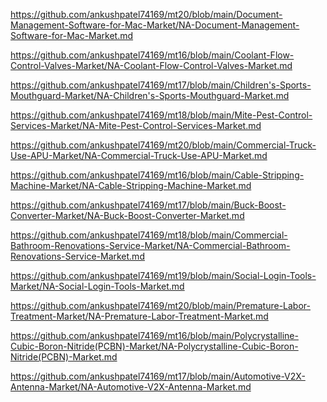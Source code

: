 <p><a href="https://github.com/ankushpatel74169/mt20/blob/main/Document-Management-Software-for-Mac-Market/NA-Document-Management-Software-for-Mac-Market.md">https://github.com/ankushpatel74169/mt20/blob/main/Document-Management-Software-for-Mac-Market/NA-Document-Management-Software-for-Mac-Market.md</a></p><p><a href="https://github.com/ankushpatel74169/mt16/blob/main/Coolant-Flow-Control-Valves-Market/NA-Coolant-Flow-Control-Valves-Market.md">https://github.com/ankushpatel74169/mt16/blob/main/Coolant-Flow-Control-Valves-Market/NA-Coolant-Flow-Control-Valves-Market.md</a></p><p><a href="https://github.com/ankushpatel74169/mt17/blob/main/Children's-Sports-Mouthguard-Market/NA-Children's-Sports-Mouthguard-Market.md">https://github.com/ankushpatel74169/mt17/blob/main/Children's-Sports-Mouthguard-Market/NA-Children's-Sports-Mouthguard-Market.md</a></p><p><a href="https://github.com/ankushpatel74169/mt18/blob/main/Mite-Pest-Control-Services-Market/NA-Mite-Pest-Control-Services-Market.md">https://github.com/ankushpatel74169/mt18/blob/main/Mite-Pest-Control-Services-Market/NA-Mite-Pest-Control-Services-Market.md</a></p><p><a href="https://github.com/ankushpatel74169/mt20/blob/main/Commercial-Truck-Use-APU-Market/NA-Commercial-Truck-Use-APU-Market.md">https://github.com/ankushpatel74169/mt20/blob/main/Commercial-Truck-Use-APU-Market/NA-Commercial-Truck-Use-APU-Market.md</a></p><p><a href="https://github.com/ankushpatel74169/mt16/blob/main/Cable-Stripping-Machine-Market/NA-Cable-Stripping-Machine-Market.md">https://github.com/ankushpatel74169/mt16/blob/main/Cable-Stripping-Machine-Market/NA-Cable-Stripping-Machine-Market.md</a></p><p><a href="https://github.com/ankushpatel74169/mt17/blob/main/Buck-Boost-Converter-Market/NA-Buck-Boost-Converter-Market.md">https://github.com/ankushpatel74169/mt17/blob/main/Buck-Boost-Converter-Market/NA-Buck-Boost-Converter-Market.md</a></p><p><a href="https://github.com/ankushpatel74169/mt18/blob/main/Commercial-Bathroom-Renovations-Service-Market/NA-Commercial-Bathroom-Renovations-Service-Market.md">https://github.com/ankushpatel74169/mt18/blob/main/Commercial-Bathroom-Renovations-Service-Market/NA-Commercial-Bathroom-Renovations-Service-Market.md</a></p><p><a href="https://github.com/ankushpatel74169/mt19/blob/main/Social-Login-Tools-Market/NA-Social-Login-Tools-Market.md">https://github.com/ankushpatel74169/mt19/blob/main/Social-Login-Tools-Market/NA-Social-Login-Tools-Market.md</a></p><p><a href="https://github.com/ankushpatel74169/mt20/blob/main/Premature-Labor-Treatment-Market/NA-Premature-Labor-Treatment-Market.md">https://github.com/ankushpatel74169/mt20/blob/main/Premature-Labor-Treatment-Market/NA-Premature-Labor-Treatment-Market.md</a></p><p><a href="https://github.com/ankushpatel74169/mt16/blob/main/Polycrystalline-Cubic-Boron-Nitride(PCBN)-Market/NA-Polycrystalline-Cubic-Boron-Nitride(PCBN)-Market.md">https://github.com/ankushpatel74169/mt16/blob/main/Polycrystalline-Cubic-Boron-Nitride(PCBN)-Market/NA-Polycrystalline-Cubic-Boron-Nitride(PCBN)-Market.md</a></p><p><a href="https://github.com/ankushpatel74169/mt17/blob/main/Automotive-V2X-Antenna-Market/NA-Automotive-V2X-Antenna-Market.md">https://github.com/ankushpatel74169/mt17/blob/main/Automotive-V2X-Antenna-Market/NA-Automotive-V2X-Antenna-Market.md</a></p>
